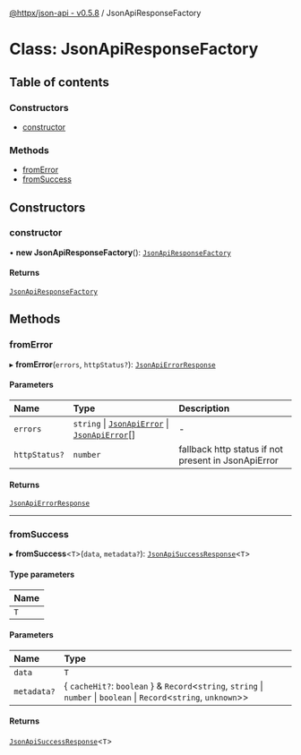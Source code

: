 [@httpx/json-api - v0.5.8](../README.md) / JsonApiResponseFactory

# Class: JsonApiResponseFactory

## Table of contents

### Constructors

- [constructor](JsonApiResponseFactory.md#constructor)

### Methods

- [fromError](JsonApiResponseFactory.md#fromerror)
- [fromSuccess](JsonApiResponseFactory.md#fromsuccess)

## Constructors

### constructor

• **new JsonApiResponseFactory**(): [`JsonApiResponseFactory`](JsonApiResponseFactory.md)

#### Returns

[`JsonApiResponseFactory`](JsonApiResponseFactory.md)

## Methods

### fromError

▸ **fromError**(`errors`, `httpStatus?`): [`JsonApiErrorResponse`](../README.md#jsonapierrorresponse)

#### Parameters

| Name | Type | Description |
| :------ | :------ | :------ |
| `errors` | `string` \| [`JsonApiError`](../README.md#jsonapierror) \| [`JsonApiError`](../README.md#jsonapierror)[] | - |
| `httpStatus?` | `number` | fallback http status if not present in JsonApiError |

#### Returns

[`JsonApiErrorResponse`](../README.md#jsonapierrorresponse)

___

### fromSuccess

▸ **fromSuccess**\<`T`\>(`data`, `metadata?`): [`JsonApiSuccessResponse`](../README.md#jsonapisuccessresponse)\<`T`\>

#### Type parameters

| Name |
| :------ |
| `T` |

#### Parameters

| Name | Type |
| :------ | :------ |
| `data` | `T` |
| `metadata?` | \{ `cacheHit?`: `boolean`  } & `Record`\<`string`, `string` \| `number` \| `boolean` \| `Record`\<`string`, `unknown`\>\> |

#### Returns

[`JsonApiSuccessResponse`](../README.md#jsonapisuccessresponse)\<`T`\>
